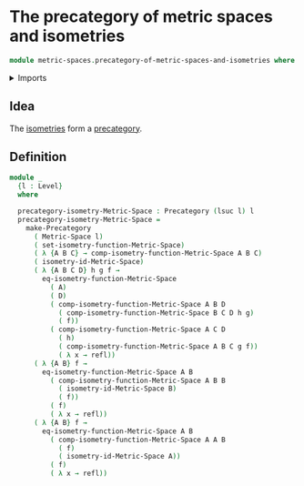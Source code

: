# The precategory of metric spaces and isometries

```agda
module metric-spaces.precategory-of-metric-spaces-and-isometries where
```

<details><summary>Imports</summary>

```agda
open import category-theory.precategories

open import foundation.identity-types
open import foundation.universe-levels

open import metric-spaces.isometry-metric-spaces
open import metric-spaces.metric-spaces
```

</details>

## Idea

The [isometries](metric-spaces.isometry-metric-spaces.md) form a
[precategory](category-theory.precategories.md).

## Definition

```agda
module _
  {l : Level}
  where

  precategory-isometry-Metric-Space : Precategory (lsuc l) l
  precategory-isometry-Metric-Space =
    make-Precategory
      ( Metric-Space l)
      ( set-isometry-function-Metric-Space)
      ( λ {A B C} → comp-isometry-function-Metric-Space A B C)
      ( isometry-id-Metric-Space)
      ( λ {A B C D} h g f →
        eq-isometry-function-Metric-Space
          ( A)
          ( D)
          ( comp-isometry-function-Metric-Space A B D
            ( comp-isometry-function-Metric-Space B C D h g)
            ( f))
          ( comp-isometry-function-Metric-Space A C D
            ( h)
            ( comp-isometry-function-Metric-Space A B C g f))
            ( λ x → refl))
      ( λ {A B} f →
        eq-isometry-function-Metric-Space A B
          ( comp-isometry-function-Metric-Space A B B
            ( isometry-id-Metric-Space B)
            ( f))
          ( f)
          ( λ x → refl))
      ( λ {A B} f →
        eq-isometry-function-Metric-Space A B
          ( comp-isometry-function-Metric-Space A A B
            ( f)
            ( isometry-id-Metric-Space A))
          ( f)
          ( λ x → refl))
```
